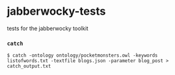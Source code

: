 # jabberwocky-tests
tests for the jabberwocky toolkit

### `catch`

```
$ catch -ontology ontology/pocketmonsters.owl -keywords listofwords.txt -textfile blogs.json -parameter blog_post > catch_output.txt
```

